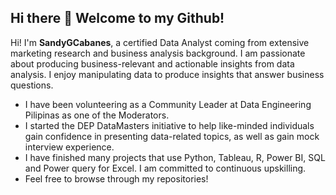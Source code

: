 ## Hi there 👋  Welcome to my Github!


Hi! I'm **SandyGCabanes**, a certified Data Analyst coming from extensive marketing research and business analysis background.  I am passionate about producing business-relevant and actionable insights from data analysis.  I enjoy manipulating data to produce insights that answer business questions.   

- I have been volunteering as a Community Leader at Data Engineering Pilipinas as one of the Moderators.  
- I started the DEP DataMasters initiative to help like-minded individuals gain confidence in presenting data-related topics, as well as gain mock interview experience.
- I have finished many projects that use Python, Tableau, R, Power BI, SQL and Power query for Excel.  I am committed to continuous upskilling.
- Feel free to browse through my repositories!

